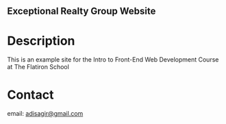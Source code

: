 Exceptional Realty Group Website
---

# Description

This is an example site for the Intro to Front-End Web Development Course at The Flatiron School

# Contact

email: adisagir@gmail.com
